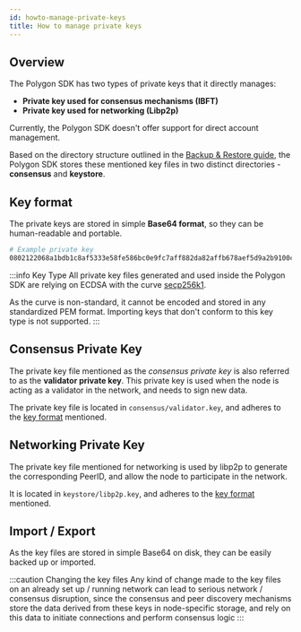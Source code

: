 ```yaml
---
id: howto-manage-private-keys
title: How to manage private keys
---
```


## Overview

The Polygon SDK has two types of private keys that it directly manages:
* **Private key used for consensus mechanisms (IBFT)**
* **Private key used for networking (Libp2p)**

Currently, the Polygon SDK doesn't offer support for direct account management.

Based on the directory structure outlined in the [Backup & Restore guide](/docs/how-tos/howto-backup-restore#base-folders),
the Polygon SDK stores these mentioned key files in two distinct directories - **consensus** and **keystore**.

## Key format

The private keys are stored in simple **Base64 format**, so they can be human-readable and portable.

```bash
# Example private key
0802122068a1bdb1c8af5333e58fe586bc0e9fc7aff882da82affb678aef5d9a2b9100c0
```

:::info Key Type
All private key files generated and used inside the Polygon SDK are relying on ECDSA with the curve [secp256k1](https://en.bitcoin.it/wiki/Secp256k1).

As the curve is non-standard, it cannot be encoded and stored in any standardized PEM format.
Importing keys that don't conform to this key type is not supported.
:::
## Consensus Private Key

The private key file mentioned as the *consensus private key* is also referred to as the **validator private key**.
This private key is used when the node is acting as a validator in the network, and needs to sign new data.

The private key file is located in `consensus/validator.key`, and adheres to the [key format](/docs/how-tos/howto-manage-private-keys#key-format) mentioned.

## Networking Private Key

The private key file mentioned for networking is used by libp2p to generate the corresponding PeerID, and allow the node to participate in the network.

It is located in `keystore/libp2p.key`, and adheres to the [key format](/docs/how-tos/howto-manage-private-keys#key-format) mentioned.

## Import / Export

As the key files are stored in simple Base64 on disk, they can be easily backed up or imported.

:::caution Changing the key files
Any kind of change made to the key files on an already set up / running network can lead to serious network / consensus disruption, 
since the consensus and peer discovery mechanisms store the data derived from these keys in node-specific storage, and rely on this data to
initiate connections and perform consensus logic
:::